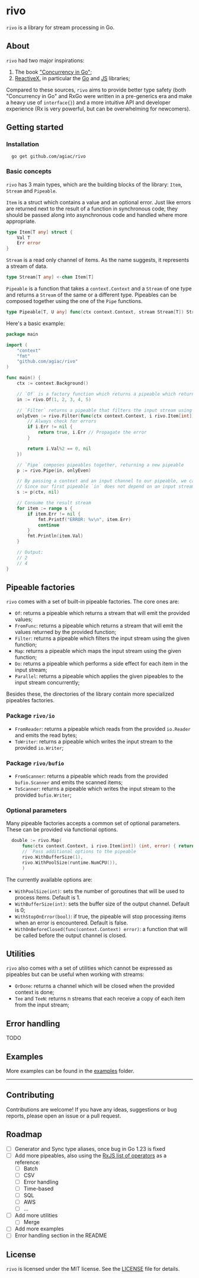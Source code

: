 # rivo

`rivo` is a library for stream processing in Go.

## About

`rivo` had two major inspirations:
1. The book ["Concurrency in Go"](https://www.amazon.com/Concurrency-Go-Tools-Techniques-Developers/dp/1491941197);
2. [ReactiveX](https://reactivex.io/), in particular the [Go](https://github.com/ReactiveX/RxGo) and [JS](https://github.com/ReactiveX/rxjs) libraries;

Compared to these sources, `rivo` aims to provide better type safety (both "Concurrency in Go" and RxGo were written in a pre-generics era and make a heavy use of `interface{}`) 
and a more intuitive API and developer experience (Rx is very powerful, but can be overwhelming for newcomers).

## Getting started

### Installation

```shell
  go get github.com/agiac/rivo
```

### Basic concepts

`rivo` has 3 main types, which are the building blocks of the library: `Item`, `Stream` and `Pipeable`.

`Item` is a struct which contains a value and an optional error. Just like errors are returned next to the result
of a function in synchronous code, they should be passed along into asynchronous code and handled where more appropriate.

```go
type Item[T any] struct {
	Val T
	Err error
}
```

`Stream` is a read only channel of items. As the name suggests, it represents a stream of data.

```go
type Stream[T any] <-chan Item[T]
```

`Pipeable` is a function that takes a `context.Context` and a `Stream` of one type and returns a `Stream` of the same or a different type.
Pipeables can be composed together using the one of the `Pipe` functions.

```go
type Pipeable[T, U any] func(ctx context.Context, stream Stream[T]) Stream[U]
```

Here's a basic example:

```go
package main

import (
	"context"
	"fmt"
	"github.com/agiac/rivo"
)

func main() {
	ctx := context.Background()

	// `Of` is a factory function which returns a pipeable which returns a stream that will emit the provided values
	in := rivo.Of(1, 2, 3, 4, 5)

	// `Filter` returns a pipeable that filters the input stream using the given function.
	onlyEven := rivo.Filter(func(ctx context.Context, i rivo.Item[int]) (bool, error) {
		// Always check for errors
		if i.Err != nil {
			return true, i.Err // Propagate the error
		}

		return i.Val%2 == 0, nil
	})

	// `Pipe` composes pipeables together, returning a new pipeable
	p := rivo.Pipe(in, onlyEven)

	// By passing a context and an input channel to our pipeable, we can get the output stream.
	// Since our first pipeable `in` does not depend on an input stream, we pass a nil channel.
	s := p(ctx, nil)

	// Consume the result stream
	for item := range s {
		if item.Err != nil {
			fmt.Printf("ERROR: %v\n", item.Err)
			continue
		}
		fmt.Println(item.Val)
	}

	// Output:
	// 2
	// 4
}
```
## Pipeable factories

`rivo` comes with a set of built-in pipeable factories. The core ones are:

- `Of`: returns a pipeable which returns a stream that will emit the provided values;
- `FromFunc`: returns a pipeable which returns a stream that will emit the values returned by the provided function;
- `Filter`: returns a pipeable which filters the input stream using the given function;
- `Map`: returns a pipeable which maps the input stream using the given function;
- `Do`: returns a pipeable which performs a side effect for each item in the input stream;
- `Parallel`: returns a pipeable which applies the given pipeables to the input stream concurrently;

Besides these, the directories of the library contain more specialized pipeables factories.

### Package `rivo/io`

- `FromReader`: returns a pipeable which reads from the provided `io.Reader` and emits the read bytes;
- `ToWriter`: returns a pipeable which writes the input stream to the provided `io.Writer`;

### Package `rivo/bufio`

- `FromScanner`: returns a pipeable which reads from the provided `bufio.Scanner` and emits the scanned items;
- `ToScanner`: returns a pipeable which writes the input stream to the provided `bufio.Writer`;

### Optional parameters

Many pipeable factories accepts a common set of optional parameters. These can be provided via functional options.

```go
  double := rivo.Map(
	  func(ctx context.Context, i rivo.Item[int]) (int, error) { return i.Val * 2, nil  },
	  // `Pass additional options to the pipeable
	  rivo.WithBufferSize(1), 
	  rivo.WithPoolSize(runtime.NumCPU()), 
	  )
```

The currently available options are:

- `WithPoolSize(int)`: sets the number of goroutines that will be used to process items. Default is 1.
- `WithBufferSize(int)`: sets the buffer size of the output channel. Default is 0;
- `WithStopOnError(bool)`: if true, the pipeable will stop processing items when an error is encountered. Default is false.
- `WithOnBeforeClosed(func(context.Context) error)`: a function that will be called before the output channel is closed.

## Utilities

`rivo` also comes with a set of utilities which cannot be expressed as pipeables but can be useful when working with streams:

- `OrDone`: returns a channel which will be closed when the provided context is done;
- `Tee` and `TeeN`: returns n streams that each receive a copy of each item from the input stream;


## Error handling

TODO

## Examples

More examples can be found in the [examples](./examples) folder.

---

## Contributing

Contributions are welcome! If you have any ideas, suggestions or bug reports, please open an issue or a pull request.

## Roadmap

- [ ] Generator and Sync type aliases, once bug in Go 1.23 is fixed
- [ ] Add more pipeables, also using the [RxJS list of operators](https://rxjs.dev/guide/operators) as a reference:
  - [ ] Batch
  - [ ] CSV
  - [ ] Error handling
  - [ ] Time-based
  - [ ] SQL
  - [ ] AWS
  - [ ] ...
- [ ] Add more utilities
  - [ ] Merge
- [ ] Add more examples
- [ ] Error handling section in the README

## License

`rivo` is licensed under the MIT license. See the [LICENSE](./LICENSE) file for details.









